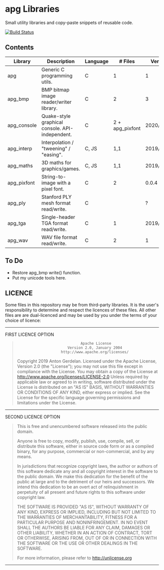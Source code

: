 # apg Libraries

Small utility libraries and copy-paste snippets of reusable code.

[![Build Status](https://travis-ci.com/capnramses/apg.svg?branch=master)](https://travis-ci.com/capnramses/apg)

## Contents

| Library     | Description                                     | Language | # Files         | Version    |
| ----------- | ----------------------------------------------- | -------- | --------------- | ---------- |
| apg         | Generic C programming utils.                    | C        | 1               | 1          |
| apg_bmp     | BMP bitmap image reader/writer library.         | C        | 2               | 3          |
| apg_console | Quake-style graphical console. API-independent. | C        | 2 + apg_pixfont | 2020/01/06 |
| apg_interp  | Interpolation / "tweening" / "easing".          | C, JS    | 1,1             | 2019/09/10 |
| apg_maths   | 3D maths for graphics/games.                    | C, JS    | 1,1             | 2019/11/20 |
| apg_pixfont | String-to-image with a pixel font.              | C        | 2               | 0.0.4      |
| apg_ply     | Stanford PLY mesh format read/write.            | C        |                 | ?          |
| apg_tga     | Single-header TGA format read/write.            | C        | 1               | 2019/11/14 |
| apg_wav     | WAV file format read/write.                     | C        | 2               | 1          |

## To Do

* Restore apg_bmp write() function.
* Put my unicode tools here.

## LICENCE

Some files in this repository may be from third-party libraries.
It is the user's responsibility to determine and respect the licences of these files.
All other files are are dual-licenced and may be used by you under the terms of your
choice of licence:

-------------------------------------------------------------------------------------
FIRST LICENCE OPTION

>                                  Apache License
>                            Version 2.0, January 2004
>                         http://www.apache.org/licenses/
>    Copyright 2019 Anton Gerdelan.
>    Licensed under the Apache License, Version 2.0 (the "License");
>    you may not use this file except in compliance with the License.
>    You may obtain a copy of the License at
>        http://www.apache.org/licenses/LICENSE-2.0
>    Unless required by applicable law or agreed to in writing, software
>    distributed under the License is distributed on an "AS IS" BASIS,
>    WITHOUT WARRANTIES OR CONDITIONS OF ANY KIND, either express or implied.
>    See the License for the specific language governing permissions and
>    limitations under the License.
-------------------------------------------------------------------------------------
SECOND LICENCE OPTION

> This is free and unencumbered software released into the public domain.
>
> Anyone is free to copy, modify, publish, use, compile, sell, or
> distribute this software, either in source code form or as a compiled
> binary, for any purpose, commercial or non-commercial, and by any
> means.
> 
> In jurisdictions that recognize copyright laws, the author or authors
> of this software dedicate any and all copyright interest in the
> software to the public domain. We make this dedication for the benefit
> of the public at large and to the detriment of our heirs and
> successors. We intend this dedication to be an overt act of
> relinquishment in perpetuity of all present and future rights to this
> software under copyright law.
> 
> THE SOFTWARE IS PROVIDED "AS IS", WITHOUT WARRANTY OF ANY KIND,
> EXPRESS OR IMPLIED, INCLUDING BUT NOT LIMITED TO THE WARRANTIES OF
> MERCHANTABILITY, FITNESS FOR A PARTICULAR PURPOSE AND NONINFRINGEMENT.
> IN NO EVENT SHALL THE AUTHORS BE LIABLE FOR ANY CLAIM, DAMAGES OR
> OTHER LIABILITY, WHETHER IN AN ACTION OF CONTRACT, TORT OR OTHERWISE,
> ARISING FROM, OUT OF OR IN CONNECTION WITH THE SOFTWARE OR THE USE OR
> OTHER DEALINGS IN THE SOFTWARE.
> 
> For more information, please refer to <http://unlicense.org>
-------------------------------------------------------------------------------------
